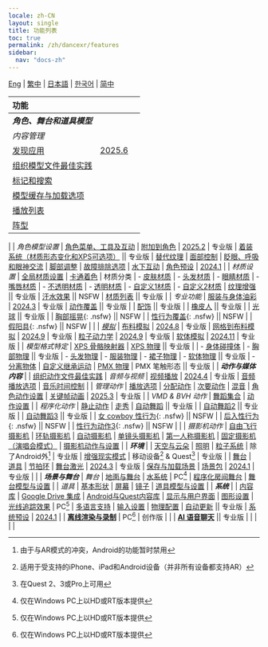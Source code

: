 ```yaml
---
locale: zh-CN
layout: single
title: 功能列表
toc: true
permalink: /zh/dancexr/features
sidebar:
  nav: "docs-zh"
---
```

[Eng](/dancexr/features) | [繁中](/tw/dancexr/features) | [日本語](/jp/dancexr/features) | [한국어](/kr/dancexr/features) | [简中](/zh/dancexr/features)

| 功能 |  |  |
| :--- | --- |---: |
| ***角色、舞台和道具模型*** 
| *内容管理*
| [发现应用](features/discovery) | [2025.6](releases/2025.6.md)
| [组织模型文件最佳实践](preparecontent#3d-models)
| [标记和搜索](features/tagging) 
| [模型缓存与加载选项](features/loader_options) 
| [播放列表](features/actor_playlist)
| [阵型](features/formation)
|
| *角色模型设置*
| [角色菜单、工具及互动](features/actor_tools)
| [附加到角色](features/attach-to-actor.md) | [2025.2](releases/2025.2) | 专业版
| [着装系统（材质形态变化和XPS可选项）](features/optionals) || 专业版
| [替代纹理](features/alternative_textures)
| [面部控制](features/facial_control)
| [眨眼、呼吸和眼神交流](features/eyecontact)
| [脚部调整](features/feet_adjustments)
| [故障排除选项](features/troubleshooting_options)
| [水下互动](features/water_interaction.md)
| [角色预设](features/actor_presets.md) | [2024.1](releases/2024.1.md)
|
| *材质设置*
| [全局材质设置](features/material_global.md)
| [卡通着色](features/toon_shading.md)
| 材质分类
| - [皮肤材质](features/material_skin.md)
| - [头发材质](features/material_hair.md)
| - [眼睛材质](features/material_eyes.md)
| - [嘴唇材质](features/material_lips.md)
| - [不透明材质](features/material_opaque.md)
| - [透明材质](features/material_transparent.md)
| - [自定义1材质](features/material_custom1.md)
| - [自定义2材质](features/material_custom1.md)
| [纹理增强](features/texture_enhancement.md) || 专业版
| [汗水效果](features/sweat_effect.md) || NSFW
| [材质列表](features/material_settings.md#material-list) || 专业版
|
| *专业功能*
| [服装与身体油彩](features/outfit_body_paint) | [2024.3](releases/2024.3.md) | 专业版
| [动作覆盖](features/motion_override) || 专业版 |
| [配饰](features/accessory.md) || 专业版 |
| [橡皮人](features/ragdoll.md) || 专业版 |
| [光球](features/lightball.md) || 专业版 |
| [胸部摇晃](features/boob_shake_sex_overlay){: .nsfw} || NSFW |
| [性行为覆盖](features/boob_shake_sex_overlay){: .nsfw} || NSFW |
| [假阳具](features/dildo){: .nsfw} || NSFW |
|
| *[模拟](features/simulation.md)*
| [布料模拟](features/cloth_simulation.md) | [2024.8](releases/2024.8.md) | 专业版
| [网格到布料模拟](features/cloth_simulation.md#mesh_to_cloth) | [2024.9](releases/2024.9.md) | 专业版
| [粒子动力学](features/particle_dynamics.md) | [2024.9](releases/2024.9.md) | 专业版
| [软体模拟](features/particle_dynamics.md#softbody) | [2024.11](releases/2024.9.md) | 专业版
|
| *模型格式特定*
| [XPS 骨骼映射器](features/bone_mapper.md)
| [XPS 物理](features/xps_physics) || 专业版 |
| - [身体碰撞体](features/xps_body_colliders.md)
| - [胸部物理](features/xps_boobs.md) || 专业版
| - [头发物理](features/xps_hair.md)
| - [服装物理](features/xps_cloth.md)
| - [裙子物理](features/xps_skirt.md)
| - [软体物理](features/xps_softbody.md) || 专业版
| - [分离物体](features/xps_detach.md)
| [自定义继承运动](features/custom_inherit.md)
| [PMX 物理](features/pmx_physics)
| PMX 笔触形态 || 专业版
|
| ***动作与媒体内容*** |
| [组织动作文件最佳实践](preparecontent#motion-files)
| *音频与视频*
| [视频播放](features/video_playback) | [2024.4](releases/2024.4.md) | 专业版
| [音频播放选项](features/audio_options)
| [音乐时间控制](features/music_timing)
|
| *管理动作*
| [播放选项](features/playback_options)
| [分配动作](features/assign_motion)
| [次要动作](features/secondary_motion)
| [混音](features/remix)
| [角色动作设置](features/actor_motion_settings)
| [关键帧动画](features/keyframe_animation.md) | [2025.3](releases/2025.3.md) | 专业版
|
| *VMD & BVH 动作*
| [舞蹈集合](features/dance_set)
| [动作设置](features/motion_settings)
|
| *程序化动作*
| [静止动作](features/idle_motion.md)
| [走秀](features/catwalk.md)
| [自动舞蹈](features/autodance) || 专业版 |
| [自动舞蹈2](features/autodance2) || 专业版 |
| [自动舞蹈3](features/autodance3.md) || 专业版 |
| [女 cowboy 性行为](features/scg_motion){: .nsfw} || NSFW |
| [后入性行为](features/sfb_motion){: .nsfw} || NSFW |
| [性行为动作3](features/sm3_motion){: .nsfw} || NSFW |
|
| *摄影机动作*
| [自由飞行摄影机](features/camera)
| [环轨摄影机](features/camera)
| [自动摄影机](features/camera)
| [单镜头摄影机](features/camera)
| [第一人称摄影机](features/camera)
| [固定摄影机（演唱会模式）](features/camera)
| [摄影机动作与设置](features/camera)
|
| ***环境*** |
| [天空与云朵](features/skymap)
| [照明](features/lighting)
| [粒子系统](features/particles) | 除了Android外[^4] | 专业版
| [增强现实模式](features/ar_mode) | 移动设备[^2] & Quest[^3] | 专业版 | 
| [舞台](features/stages)
| [道具](features/props)
| [节拍环](features/beats_ring.md)
| [舞台激光](features/laser.md) | [2024.3](releases/2024.3.md) | 专业版
| [保存与加载场景](features/save_scene.md)
| [场景包](features/scene_bundle.md) | [2024.1](releases/2024.1.md) | 专业版 |
|
| ***场景与舞台***
| *舞台*
| [地面与舞台](features/ground)
| [水系统](features/water_system.md) | PC[^1]
| [程序化房间舞台](features/room_stage)
| [舞台模型与设置](features/stages)
|
| *道具*
| [基本形状](features/primitive_shapes)
| [屏幕](features/screen.md)
| [镜子](features/mirror.md)
| [道具模型与设置](features/props.md)
|
| ***系统*** |
| [内容库](preparecontent)
| [Google Drive 集成](features/googledrive)
| [Android与Quest内容库](content_android_quest)
| [显示与用户界面](features/display_settings)
| [图形设置](features/graphics)
| [光线追踪效果](features/raytracing.md) | PC[^1]
| [多语言支持](features/languages.md)
| [输入设置](features/controls)
| [物理配置](features/system_physics)
| [自动更新](features/autoupdate) || 专业版
| [系统预设](features/system_presets.md) | [2024.1](releases/2024.1.md)
|
| [**离线渲染与录制**](creator.md) | PC[^1] | 创作版 | 
|
| [**AI 语音聊天**](ai_chat) || 专业版 |
|  |  |  |


[^1]: 仅在Windows PC上以HD或RT版本提供

[^2]: 适用于受支持的iPhone、iPad和Android设备（并非所有设备都支持AR）

[^3]: 在Quest 2、3或Pro上可用

[^4]: 由于与AR模式的冲突，Android的功能暂时禁用
